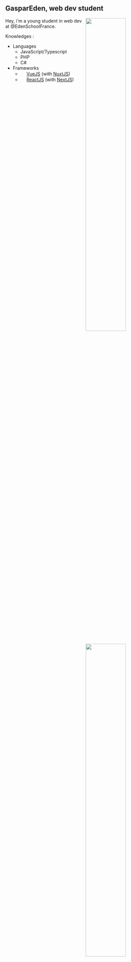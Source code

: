 <h2>GasparEden, web dev student</h2>

<img width="50%" align="right" src="https://github-readme-stats.vercel.app/api?username=GasparEden&count_private=true&show_icons=true&theme=dark&hide_border=true&include_all_commits=true"/>
<img width="50%" align="right" src="https://github-readme-stats.vercel.app/api/top-langs/?username=eggsy&theme=dark&hide_border=true&layout=compact">

Hey, i'm a young student in web dev at @EdenSchoolFrance.

Knowledges :
  - Languages
    - JavaScript/Typescript
    - PHP
    - C#
  - Frameworks
    - <img height="15" src="https://upload.wikimedia.org/wikipedia/commons/thumb/9/95/Vue.js_Logo_2.svg/1184px-Vue.js_Logo_2.svg.png"> <a href="https://vuejs.org/" target="_blank">VueJS</a> (with <a href="https://nuxtjs.org/" target="_blank">NuxtJS</a>)
    - <img height="15" src="https://grafikart.fr/uploads/icons/react.svg"> <a href="https://reactjs.org/" target="_blank">ReactJS</a> (with <a href="https://nextjs.org/" target="_blank">NextJS</a>)
